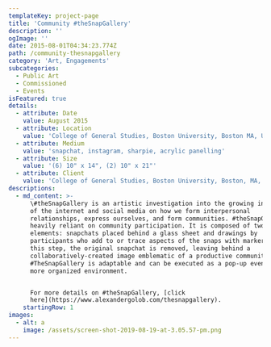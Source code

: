 ```yaml
---
templateKey: project-page
title: 'Community #theSnapGallery'
description: ''
ogImage: ''
date: 2015-08-01T04:34:23.774Z
path: /community-thesnapgallery
category: 'Art, Engagements'
subcategories:
  - Public Art
  - Commissioned
  - Events
isFeatured: true
details:
  - attribute: Date
    value: August 2015
  - attribute: Location
    value: 'College of General Studies, Boston University, Boston MA, USA, 02215'
  - attribute: Medium
    value: 'snapchat, instagram, sharpie, acrylic panelling'
  - attribute: Size
    value: '(6) 10" x 14", (2) 10" x 21"'
  - attribute: Client
    value: 'College of General Studies, Boston University, Boston, MA, USA'
descriptions:
  - md_content: >-
      \#theSnapGallery is an artistic investigation into the growing influence
      of the internet and social media on how we form interpersonal
      relationships, express ourselves, and form communities. #theSnapGallery is
      heavily reliant on community participation. It is composed of two
      elements: snapchats placed behind a glass sheet and drawings by
      participants who add to or trace aspects of the snaps with markers. After
      this step, the original snapchat is removed, leaving behind a
      collaboratively-created image emblematic of a productive community.
      #TheSnapGallery is adaptable and can be executed as a pop-up event or in a
      more organized environment.


      For more details on #theSnapGallery, [click
      here](https://www.alexandergolob.com/thesnapgallery).
    startingRow: 1
images:
  - alt: a
    image: /assets/screen-shot-2019-08-19-at-3.05.57-pm.png
---
```


